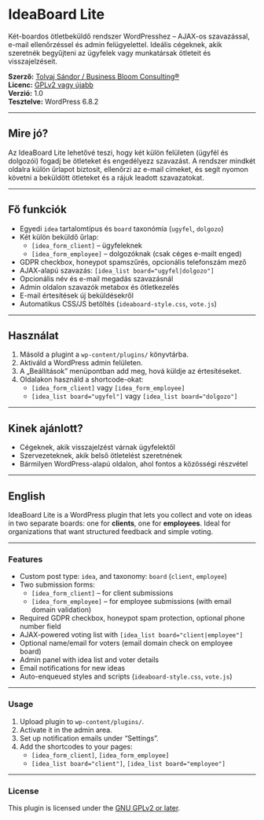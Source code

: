# IdeaBoard Lite

Két-boardos ötletbeküldő rendszer WordPresshez – AJAX-os szavazással, e-mail ellenőrzéssel és admin felügyelettel. Ideális cégeknek, akik szeretnék begyűjteni az ügyfelek vagy munkatársak ötleteit és visszajelzéseit.

**Szerző:** [Tolvaj Sándor / Business Bloom Consulting®](https://businessbloom.consulting)  
**Licenc:** [GPLv2 vagy újabb](https://www.gnu.org/licenses/gpl-2.0.html)  
**Verzió:** 1.0  
**Tesztelve:** WordPress 6.8.2

---

## Mire jó?

Az IdeaBoard Lite lehetővé teszi, hogy két külön felületen (ügyfél és dolgozói) fogadj be ötleteket és engedélyezz szavazást. A rendszer mindkét oldalra külön űrlapot biztosít, ellenőrzi az e-mail címeket, és segít nyomon követni a beküldött ötleteket és a rájuk leadott szavazatokat.

---

## Fő funkciók

- Egyedi `idea` tartalomtípus és `board` taxonómia (`ugyfel`, `dolgozo`)
- Két külön beküldő űrlap:
  - `[idea_form_client]` – ügyfeleknek
  - `[idea_form_employee]` – dolgozóknak (csak céges e-mailt enged)
- GDPR checkbox, honeypot spamszűrés, opcionális telefonszám mező
- AJAX-alapú szavazás: `[idea_list board="ugyfel|dolgozo"]`
- Opcionális név és e-mail megadás szavazásnál
- Admin oldalon szavazók metabox és ötletkezelés
- E-mail értesítések új beküldésekről
- Automatikus CSS/JS betöltés (`ideaboard-style.css`, `vote.js`)

---

## Használat

1. Másold a plugint a `wp-content/plugins/` könyvtárba.
2. Aktiváld a WordPress admin felületen.
3. A „Beállítások” menüpontban add meg, hová küldje az értesítéseket.
4. Oldalakon használd a shortcode-okat:
   - `[idea_form_client]` vagy `[idea_form_employee]`
   - `[idea_list board="ugyfel"]` vagy `[idea_list board="dolgozo"]`

---

## Kinek ajánlott?

- Cégeknek, akik visszajelzést várnak ügyfelektől
- Szervezeteknek, akik belső ötletelést szeretnének
- Bármilyen WordPress-alapú oldalon, ahol fontos a közösségi részvétel

---

## English

IdeaBoard Lite is a WordPress plugin that lets you collect and vote on ideas in two separate boards: one for **clients**, one for **employees**. Ideal for organizations that want structured feedback and simple voting.

---

### Features

- Custom post type: `idea`, and taxonomy: `board` (`client`, `employee`)
- Two submission forms:
  - `[idea_form_client]` – for client submissions
  - `[idea_form_employee]` – for employee submissions (with email domain validation)
- Required GDPR checkbox, honeypot spam protection, optional phone number field
- AJAX-powered voting list with `[idea_list board="client|employee"]`
- Optional name/email for voters (email domain check on employee board)
- Admin panel with idea list and voter details
- Email notifications for new ideas
- Auto-enqueued styles and scripts (`ideaboard-style.css`, `vote.js`)

---

### Usage

1. Upload plugin to `wp-content/plugins/`.
2. Activate it in the admin area.
3. Set up notification emails under “Settings”.
4. Add the shortcodes to your pages:
   - `[idea_form_client]`, `[idea_form_employee]`
   - `[idea_list board="client"]`, `[idea_list board="employee"]`

---

### License

This plugin is licensed under the [GNU GPLv2 or later](https://www.gnu.org/licenses/gpl-2.0.html).
